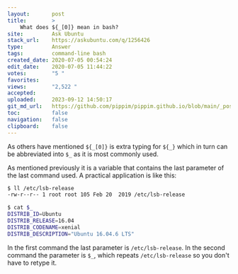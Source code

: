 ```yaml
---
layout:       post
title:        >
    What does ${_[0]} mean in bash?
site:         Ask Ubuntu
stack_url:    https://askubuntu.com/q/1256426
type:         Answer
tags:         command-line bash
created_date: 2020-07-05 00:54:24
edit_date:    2020-07-05 11:44:22
votes:        "5 "
favorites:    
views:        "2,522 "
accepted:     
uploaded:     2023-09-12 14:50:17
git_md_url:   https://github.com/pippim/pippim.github.io/blob/main/_posts/2020/2020-07-05-What-does-____0__-mean-in-bash_.md
toc:          false
navigation:   false
clipboard:    false
---
```


As others have mentioned `${_[0]}` is extra typing for `${_}` which in turn can be abbreviated into `$_` as it is most commonly used. 

As mentioned previously it is a variable that contains the last parameter of the last command used. A practical application is like this:

```bash
$ ll /etc/lsb-release
-rw-r--r-- 1 root root 105 Feb 20  2019 /etc/lsb-release

$ cat $_
DISTRIB_ID=Ubuntu
DISTRIB_RELEASE=16.04
DISTRIB_CODENAME=xenial
DISTRIB_DESCRIPTION="Ubuntu 16.04.6 LTS"
```

In the first command the last parameter is `/etc/lsb-release`. In the second command the parameter is `$_`, which repeats `/etc/lsb-release` so you don't have to retype it.
